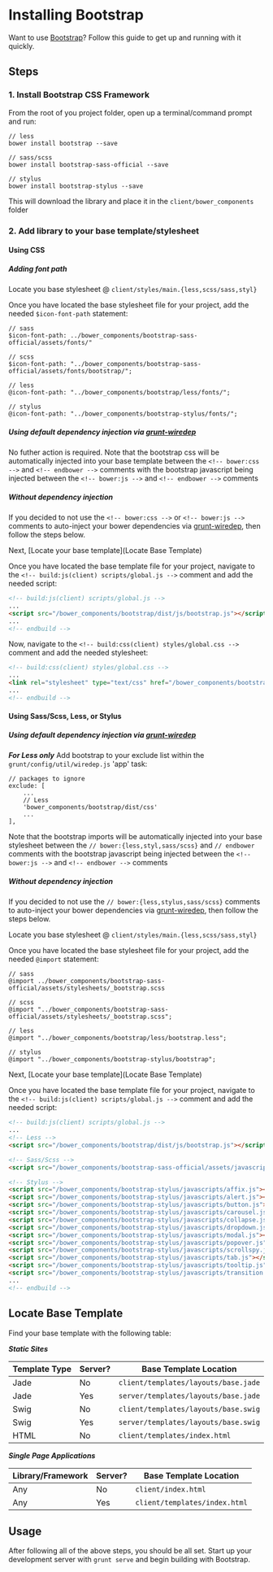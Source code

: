 # Installing Bootstrap
Want to use [Bootstrap](http://getbootstrap.com/)? Follow this guide to get up and running with it quickly.

## Steps

### 1. Install Bootstrap CSS Framework
From the root of you project folder, open up a terminal/command prompt and run:

```
// less
bower install bootstrap --save

// sass/scss
bower install bootstrap-sass-official --save

// stylus
bower install bootstrap-stylus --save
```

This will download the library and place it in the `client/bower_components` folder

### 2. Add library to your base template/stylesheet

#### Using CSS
##### Adding font path

Locate you base stylesheet @ `client/styles/main.{less,scss/sass,styl}`

Once you have located the base stylesheet file for your project, add the needed `$icon-font-path` statement:

```
// sass
$icon-font-path: ../bower_components/bootstrap-sass-official/assets/fonts/"

// scss
$icon-font-path: "../bower_components/bootstrap-sass-official/assets/fonts/bootstrap/";

// less
@icon-font-path: "../bower_components/bootstrap/less/fonts/";

// stylus
@icon-font-path: "../bower_components/bootstrap-stylus/fonts/";
```

##### Using default dependency injection via [grunt-wiredep](https://github.com/stephenplusplus/grunt-wiredep)

No futher action is required. Note that the bootstrap css will be automatically injected into your base template between the `<!-- bower:css -->` and `<!-- endbower -->` comments with the bootstrap javascript being injected between the `<!-- bower:js -->` and `<!-- endbower -->` comments

##### Without dependency injection

If you decided to not use the `<!-- bower:css -->` or `<!-- bower:js -->` comments to auto-inject your bower dependencies via [grunt-wiredep](https://github.com/stephenplusplus/grunt-wiredep), then follow the steps below.

Next, [Locate your base template](Locate Base Template)

Once you have located the base template file for your project, navigate to the `<!-- build:js(client) scripts/global.js -->` comment and add the needed script:

```html
<!-- build:js(client) scripts/global.js -->
...
<script src="/bower_components/bootstrap/dist/js/bootstrap.js"></script>
...
<!-- endbuild -->
```

Now, navigate to the `<!-- build:css(client) styles/global.css -->` comment and add the needed stylesheet:

```html
<!-- build:css(client) styles/global.css -->
...
<link rel="stylesheet" type="text/css" href="/bower_components/bootstrap/dist/css/bootstrap.css">
...
<!-- endbuild -->
```

#### Using Sass/Scss, Less, or Stylus
##### Using default dependency injection via [grunt-wiredep](https://github.com/stephenplusplus/grunt-wiredep)

***For Less only***
Add bootstrap to your exclude list within the `grunt/config/util/wiredep.js` 'app' task:

```
// packages to ignore
exclude: [
    ...
    // Less
    'bower_components/bootstrap/dist/css'
    ...
],
```

Note that the bootstrap imports will be automatically injected into your base stylesheet between the `// bower:{less,styl,sass/scss}` and `// endbower` comments with the bootstrap javascript being injected between the `<!-- bower:js -->` and `<!-- endbower -->` comments

##### Without dependency injection

If you decided to not use the `// bower:{less,stylus,sass/scss}` comments to auto-inject your bower dependencies via [grunt-wiredep](https://github.com/stephenplusplus/grunt-wiredep), then follow the steps below.

Locate you base stylesheet @ `client/styles/main.{less,scss/sass,styl}`

Once you have located the base stylesheet file for your project, add the needed `@import` statement:

```
// sass
@import ../bower_components/bootstrap-sass-official/assets/stylesheets/_bootstrap.scss

// scss
@import "../bower_components/bootstrap-sass-official/assets/stylesheets/_bootstrap.scss";

// less
@import "../bower_components/bootstrap/less/bootstrap.less";

// stylus
@import "../bower_components/bootstrap-stylus/bootstrap";
```

Next, [Locate your base template](Locate Base Template)

Once you have located the base template file for your project, navigate to the `<!-- build:js(client) scripts/global.js -->` comment and add the needed script:

```html
<!-- build:js(client) scripts/global.js -->
...
<!-- Less -->
<script src="/bower_components/bootstrap/dist/js/bootstrap.js"></script>

<!-- Sass/Scss -->
<script src="/bower_components/bootstrap-sass-official/assets/javascripts/bootstrap.js"></script>

<!-- Stylus -->
<script src="/bower_components/bootstrap-stylus/javascripts/affix.js"></script>
<script src="/bower_components/bootstrap-stylus/javascripts/alert.js"></script>
<script src="/bower_components/bootstrap-stylus/javascripts/button.js"></script>
<script src="/bower_components/bootstrap-stylus/javascripts/carousel.js"></script>
<script src="/bower_components/bootstrap-stylus/javascripts/collapse.js"></script>
<script src="/bower_components/bootstrap-stylus/javascripts/dropdown.js"></script>
<script src="/bower_components/bootstrap-stylus/javascripts/modal.js"></script>
<script src="/bower_components/bootstrap-stylus/javascripts/popover.js"></script>
<script src="/bower_components/bootstrap-stylus/javascripts/scrollspy.js"></script>
<script src="/bower_components/bootstrap-stylus/javascripts/tab.js"></script>
<script src="/bower_components/bootstrap-stylus/javascripts/tooltip.js"></script>
<script src="/bower_components/bootstrap-stylus/javascripts/transition.js"></script>
...
<!-- endbuild -->
```

## Locate Base Template

Find your base template with the following table:

***Static Sites***

|Template Type | Server? | Base Template Location
|---------|---------------|---------
|Jade | No  | `client/templates/layouts/base.jade`
|Jade | Yes | `server/templates/layouts/base.jade`
|Swig | No |`client/templates/layouts/base.swig`
|Swig | Yes | `server/templates/layouts/base.swig`
|HTML | No | `client/templates/index.html`

***Single Page Applications***

|Library/Framework | Server? | Base Template Location
|---------|---------------|---------
|Any | No  | `client/index.html`
|Any | Yes | `client/templates/index.html`

## Usage
After following all of the above steps, you should be all set. Start up your development server with `grunt serve` and begin building with Bootstrap.
